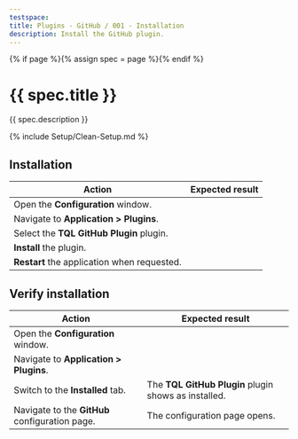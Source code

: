 ```yaml
---
testspace:
title: Plugins - GitHub / 001 - Installation
description: Install the GitHub plugin.
---
```


{% if page %}{% assign spec = page %}{% endif %}

# {{ spec.title }}

{{ spec.description }}

{% include Setup/Clean-Setup.md %}

## Installation

| Action                                      | Expected result |
| ------------------------------------------- | --------------- |
| Open the **Configuration** window.          |                 |
| Navigate to **Application > Plugins**.      |                 |
| Select the **TQL GitHub Plugin** plugin.    |                 |
| **Install** the plugin.                     |                 |
| **Restart** the application when requested. |                 |

## Verify installation

| Action                                         | Expected result                                      |
| ---------------------------------------------- | ---------------------------------------------------- |
| Open the **Configuration** window.             |                                                      |
| Navigate to **Application > Plugins**.         |                                                      |
| Switch to the **Installed** tab.               | The **TQL GitHub Plugin** plugin shows as installed. |
| Navigate to the **GitHub** configuration page. | The configuration page opens.                        |
